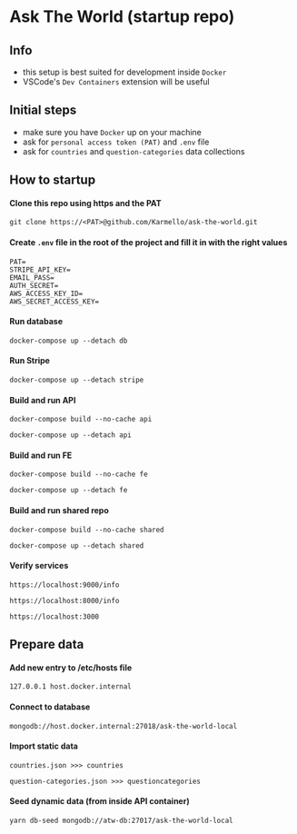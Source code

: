 # Ask The World (startup repo)

## Info

- this setup is best suited for development inside `Docker`
- VSCode's `Dev Containers` extension will be useful

## Initial steps

- make sure you have `Docker` up on your machine
- ask for `personal access token (PAT)` and `.env` file
- ask for `countries` and `question-categories` data collections

## How to startup

#### Clone this repo using https and the PAT

```
git clone https://<PAT>@github.com/Karmello/ask-the-world.git
```

#### Create `.env` file in the root of the project and fill it in with the right values

```
PAT=
STRIPE_API_KEY=
EMAIL_PASS=
AUTH_SECRET=
AWS_ACCESS_KEY_ID=
AWS_SECRET_ACCESS_KEY=
```

#### Run database

```
docker-compose up --detach db
```

#### Run Stripe

```
docker-compose up --detach stripe
```

#### Build and run API

```
docker-compose build --no-cache api
```

```
docker-compose up --detach api
```

#### Build and run FE

```
docker-compose build --no-cache fe
```

```
docker-compose up --detach fe
```

#### Build and run shared repo

```
docker-compose build --no-cache shared
```

```
docker-compose up --detach shared
```

#### Verify services

```
https://localhost:9000/info
```

```
https://localhost:8000/info
```

```
https://localhost:3000
```
## Prepare data

#### Add new entry to /etc/hosts file

```
127.0.0.1 host.docker.internal
```

#### Connect to database

```
mongodb://host.docker.internal:27018/ask-the-world-local
```

#### Import static data

```
countries.json >>> countries
```

```
question-categories.json >>> questioncategories
```

#### Seed dynamic data (from inside API container)

```
yarn db-seed mongodb://atw-db:27017/ask-the-world-local
```
